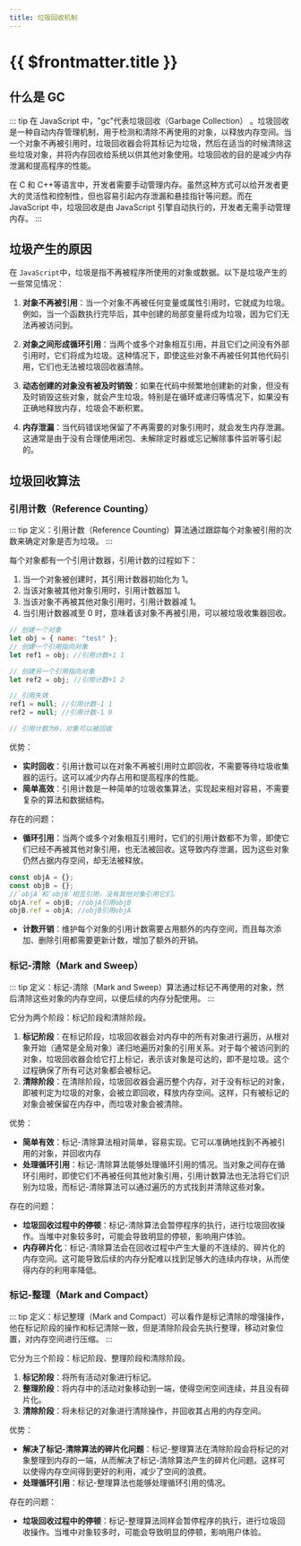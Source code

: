 ```yaml
---
title: 垃圾回收机制
---
```


# {{ $frontmatter.title }}

## 什么是 GC

::: tip
在 JavaScript 中，"gc"代表垃圾回收（Garbage Collection） 。垃圾回收是一种自动内存管理机制，用于检测和清除不再使用的对象，以释放内存空间。当一个对象不再被引用时，垃圾回收器会将其标记为垃圾，然后在适当的时候清除这些垃圾对象，并将内存回收给系统以供其他对象使用。垃圾回收的目的是减少内存泄漏和提高程序的性能。

在 C 和 C++等语言中，开发者需要手动管理内存。虽然这种方式可以给开发者更大的灵活性和控制性，但也容易引起内存泄漏和悬挂指针等问题。而在 JavaScript 中，垃圾回收是由 JavaScript 引擎自动执行的，开发者无需手动管理内存。
:::

## 垃圾产生的原因

在 `JavaScript`中，垃圾是指不再被程序所使用的对象或数据。以下是垃圾产生的一些常见情况：

1. **对象不再被引用**：当一个对象不再被任何变量或属性引用时，它就成为垃圾。例如，当一个函数执行完毕后，其中创建的局部变量将成为垃圾，因为它们无法再被访问到。

2. **对象之间形成循环引用**：当两个或多个对象相互引用，并且它们之间没有外部引用时，它们将成为垃圾。这种情况下，即使这些对象不再被任何其他代码引用，它们也无法被垃圾回收器清除。

3. **动态创建的对象没有被及时销毁**：如果在代码中频繁地创建新的对象，但没有及时销毁这些对象，就会产生垃圾。特别是在循环或递归等情况下，如果没有正确地释放内存，垃圾会不断积累。

4. **内存泄漏**：当代码错误地保留了不再需要的对象引用时，就会发生内存泄漏。这通常是由于没有合理使用闭包、未解除定时器或忘记解除事件监听等引起的。

## 垃圾回收算法

### 引用计数（Reference Counting）

::: tip
定义：引用计数（Reference Counting）算法通过跟踪每个对象被引用的次数来确定对象是否为垃圾。
:::

每个对象都有一个引用计数器，引用计数的过程如下：

1. 当一个对象被创建时，其引用计数器初始化为 1。
2. 当该对象被其他对象引用时，引用计数器加 1。
3. 当该对象不再被其他对象引用时，引用计数器减 1。
4. 当引用计数器减至 0 时，意味着该对象不再被引用，可以被垃圾收集器回收。

```js
// 创建一个对象
let obj = { name: "test" };
// 创建一个引用指向对象
let ref1 = obj; //引用计数+1 1

// 创建另一个引用指向对象
let ref2 = obj; //引用计数+1 2

// 引用失效
ref1 = null; //引用计数-1 1
ref2 = null; //引用计数-1 0

// 引用计数为0，对象可以被回收
```

优势：

- **实时回收**：引用计数可以在对象不再被引用时立即回收，不需要等待垃圾收集器的运行。这可以减少内存占用和提高程序的性能。
- **简单高效**：引用计数是一种简单的垃圾收集算法，实现起来相对容易，不需要复杂的算法和数据结构。

存在的问题：

- **循环引用**：当两个或多个对象相互引用时，它们的引用计数都不为零，即使它们已经不再被其他对象引用，也无法被回收。这导致内存泄漏，因为这些对象仍然占据内存空间，却无法被释放。

```js
const objA = {};
const objB = {};
//`objA`和`objB`相互引用，没有其他对象引用它们。
objA.ref = objB; //objA引用objB
objB.ref = objA; //objB引用objA
```

- **计数开销**：维护每个对象的引用计数需要占用额外的内存空间，而且每次添加、删除引用都需要更新计数，增加了额外的开销。

### 标记-清除（Mark and Sweep）

::: tip
定义：标记-清除（Mark and Sweep）算法通过标记不再使用的对象，然后清除这些对象的内存空间，以便后续的内存分配使用。
:::

它分为两个阶段：标记阶段和清除阶段。

1. **标记阶段**：在标记阶段，垃圾回收器会对内存中的所有对象进行遍历，从根对象开始（通常是全局对象）递归地遍历对象的引用关系。对于每个被访问到的对象，垃圾回收器会给它打上标记，表示该对象是可达的，即不是垃圾。这个过程确保了所有可达对象都会被标记。
2. **清除阶段**：在清除阶段，垃圾回收器会遍历整个内存，对于没有标记的对象，即被判定为垃圾的对象，会被立即回收，释放内存空间。这样，只有被标记的对象会被保留在内存中，而垃圾对象会被清除。

优势：

- **简单有效**：标记-清除算法相对简单，容易实现。它可以准确地找到不再被引用的对象，并回收内存
- **处理循环引用**：标记-清除算法能够处理循环引用的情况。当对象之间存在循环引用时，即使它们不再被任何其他对象引用，引用计数算法也无法将它们识别为垃圾，而标记-清除算法可以通过遍历的方式找到并清除这些对象。

存在的问题：

- **垃圾回收过程中的停顿**：标记-清除算法会暂停程序的执行，进行垃圾回收操作。当堆中对象较多时，可能会导致明显的停顿，影响用户体验。
- **内存碎片化**：标记-清除算法会在回收过程中产生大量的不连续的、碎片化的内存空间。这可能导致后续的内存分配难以找到足够大的连续内存块，从而使得内存的利用率降低。

### 标记-整理（Mark and Compact）

::: tip
定义：标记整理（Mark and Compact）可以看作是标记清除的增强操作，他在标记阶段的操作和标记清除一致，但是清除阶段会先执行整理，移动对象位置，对内存空间进行压缩。
:::

它分为三个阶段：标记阶段、整理阶段和清除阶段。

1. **标记阶段**：将所有活动对象进行标记。
2. **整理阶段**：将内存中的活动对象移动到一端，使得空闲空间连续，并且没有碎片化。
3. **清除阶段**：将未标记的对象进行清除操作，并回收其占用的内存空间。

优势：

- **解决了标记-清除算法的碎片化问题**：标记-整理算法在清除阶段会将标记的对象整理到内存的一端，从而解决了标记-清除算法产生的碎片化问题。这样可以使得内存空间得到更好的利用，减少了空间的浪费。
- **处理循环引用**：标记-整理算法也能够处理循环引用的情况。

存在的问题：

- **垃圾回收过程中的停顿**：标记-整理算法同样会暂停程序的执行，进行垃圾回收操作。当堆中对象较多时，可能会导致明显的停顿，影响用户体验。
